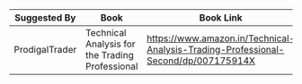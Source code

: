 ##

| Suggested By | Book | Book Link |
|--|--|--|
| ProdigalTrader | Technical Analysis for the Trading Professional | https://www.amazon.in/Technical-Analysis-Trading-Professional-Second/dp/007175914X|
